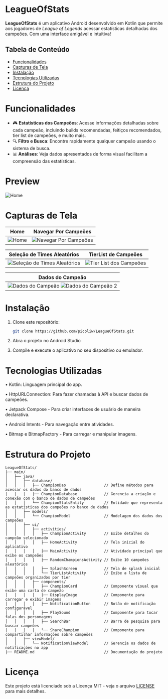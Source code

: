 # LeagueOfStats

**LeagueOfStats** é um aplicativo Android desenvolvido em Kotlin que permite aos jogadores de *League of Legends* acessar estatísticas detalhadas dos campeões. Com uma interface amigável e intuitiva!

## Tabela de Conteúdo

- [Funcionalidades](#funcionalidades)
- [Capturas de Tela](#capturas-de-tela)
- [Instalação](#instalação)
- [Tecnologias Utilizadas](#tecnologias-utilizadas)
- [Estrutura do Projeto](#Estrutura-do-Projeto)
- [Licença](#licença)

# Funcionalidades

- 🎮 **Estatísticas dos Campeões**: Acesse informações detalhadas sobre cada campeão, incluindo builds recomendadas, feitiços recomendados, tier list de campeões, e muito mais.
- 🔍 **Filtro e Busca**: Encontre rapidamente qualquer campeão usando o sistema de busca.
- 📊 **Análises**: Veja dados apresentados de forma visual facilitam a compreensão das estatísticas.

# Preview

![Home](https://i.imgur.com/OOw3abv.gif)

# Capturas de Tela

| Home | Navegar Por Campeões |
|:----:|:--------------------:|
| ![Home](https://i.imgur.com/vnvq2nW.png) | ![Navegar Por Campeões](https://i.imgur.com/bHCWScA.png) |

| Seleção de Times Aleatórios | TierList de Campeões |
|:----------------------:|:-------------------------:|
| ![Seleção de Times Aleatórios](https://i.imgur.com/ENHVuRg.png) | ![Tier List dos Campeões](https://i.imgur.com/9iUd9Bm.png) |

| Dados do Campeão | 
|:----------------------:|
| ![Dados do Campeão](https://i.imgur.com/q7DJGfz.png) ![Dados do Campeão 2](https://i.imgur.com/ZYDap8s.png) |

# Instalação

1. Clone este repositório:
   ```bash
   git clone https://github.com/picoliw/LeagueOfStats.git

2. Abra o projeto no Android Studio

3. Compile e execute o aplicativo no seu dispositivo ou emulador.

# Tecnologias Utilizadas

• Kotlin: Linguagem principal do app.

• HttpURLConnection: Para fazer chamadas à API e buscar dados de campeões.

• Jetpack Compose - Para criar interfaces de usuário de maneira declarativa.

• Android Intents - Para navegação entre atividades.

• Bitmap e BitmapFactory - Para carregar e manipular imagens.

# Estrutura do Projeto
```
LeagueOfStats/
├── main/
│   ├── java/
│   │   ├── database/
│   │   │   ├── ChampionDao                 // Define métodos para acessar os dados do banco de dados
│   │   │   ├── ChampionDatabase            // Gerencia a criação e conexão com o banco de dados de campeões
│   │   │   └── ChampionStatsEntity         // Entidade que representa as estatísticas dos campeões no banco de dados
│   │   ├── models/
│   │   │   └── ChampionModel               // Modelagem dos dados dos campeões
│   │   ├── ui/
│   │   │   ├── activities/
│   │   │   │   ├── ChampionActivity        // Exibe detalhes do campeão selecionado
│   │   │   │   ├── HomeActivity            // Tela inicial do aplicativo
│   │   │   │   ├── MainActivity            // Atividade principal que exibe os campeões
│   │   │   │   ├── RandomChampionsActivity // Exibe 10 campeões aleatórios
│   │   │   │   ├── SplashScreen            // Tela de splash inicial
│   │   │   │   └── TierListActivity        // Exibe a lista de campeões organizados por tier
│   │   │   ├── components/
│   │   │   │   ├── ChampionCard            // Componente visual que exibe uma carta de campeão
│   │   │   │   ├── DisplayImage            // Componente para carregar e exibir imagens
│   │   │   │   ├── NotificationButton      // Botão de notificação configurável
│   │   │   │   ├── PlaySound               // Componente para tocar falas dos personagens
│   │   │   │   ├── SearchBar               // Barra de pesquisa para buscar campeões
│   │   │   │   └── ShareChampion           // Componente para compartilhar informações sobre campeões
│   │   ├── viewModel/
│   │   │   └── NotificationViewModel       // Gerencia os dados de notificações no app
├── README.md                               // Documentação do projeto
```

# Licença

Este projeto está licenciado sob a Licença MIT - veja o arquivo [LICENSE](./LICENSE) para mais detalhes.

